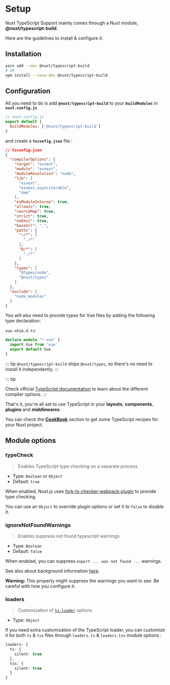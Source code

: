 # Setup

Nuxt TypeScript Support mainly comes through a Nuxt module, **@nuxt/typescript-build**.

Here are the guidelines to install & configure it.

## Installation

```sh
yarn add --dev @nuxt/typescript-build
# OR
npm install --save-dev @nuxt/typescript-build
```

## Configuration

All you need to do is add **`@nuxt/typescript-build`** to your **`buildModules`** in **`nuxt.config.js`**

```js
// nuxt.config.js
export default {
  buildModules: ['@nuxt/typescript-build']
}
```

and create a **`tsconfig.json`** file :

```json
// tsconfig.json
{
  "compilerOptions": {
    "target": "esnext",
    "module": "esnext",
    "moduleResolution": "node",
    "lib": [
      "esnext",
      "esnext.asynciterable",
      "dom"
    ],
    "esModuleInterop": true,
    "allowJs": true,
    "sourceMap": true,
    "strict": true,
    "noEmit": true,
    "baseUrl": ".",
    "paths": {
      "~/*": [
        "./*"
      ],
      "@/*": [
        "./*"
      ]
    },
    "types": [
      "@types/node",
      "@nuxt/types"
    ]
  },
  "exclude": [
    "node_modules"
  ]
}
```

You will also need to provide types for Vue files by adding the following type declaration:

`vue-shim.d.ts`:
```ts 
declare module "*.vue" {
  import Vue from 'vue'
  export default Vue
}
```

::: tip
`@nuxt/typescript-build` ships `@nuxt/types`, so there's no need to install it independently.
:::

::: tip

Check official [TypeScript documentation](https://www.typescriptlang.org/docs/handbook/compiler-options.html) to learn about the different compiler options.
:::

That's it, you're all set to use TypeScript in your **layouts**, **components**, **plugins** and **middlewares**.

You can check the [**CookBook**](../cookbook/components/) section to get some TypeScript recipes for your Nuxt project.

## Module options

### typeCheck

> Enables TypeScript type checking on a separate process.

- Type: `Boolean` or `Object`
- Default: `true`

When enabled, Nuxt.js uses [fork-ts-checker-webpack-plugin](https://github.com/TypeStrong/fork-ts-checker-webpack-plugin) to provide type checking.

You can use an `Object` to override plugin options or set it to `false` to disable it.

### ignoreNotFoundWarnings

> Enables suppress not found typescript warnings.

- Type: `Boolean`
- Default: `false`

When enabled, you can suppress `export ... was not found ...` warnings.

See also about background information [here](https://github.com/TypeStrong/ts-loader/issues/653).

**Warning:** This property might suppress the warnings you want to see. Be careful with how you configure it.

### loaders

> Customization of [`ts-loader`](https://github.com/TypeStrong/ts-loader#loader-options) options

- Type: `Object`

If you need extra customization of the TypeScript loader, you can customize it for both `ts` & `tsx` files through `loaders.ts` & `loaders.tsx` module options :

```ts
loaders: {
  ts: {
    silent: true
  },
  tsx: {
    silent: true
  }
}
```
